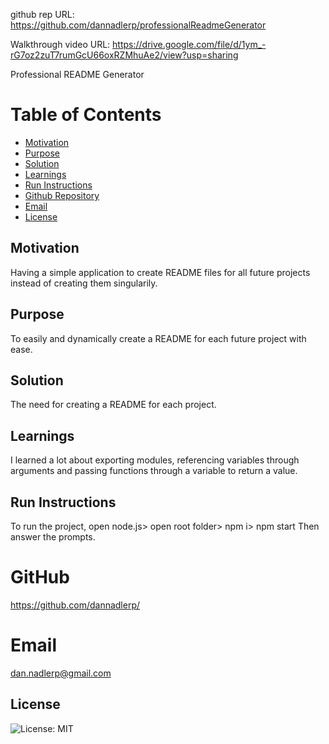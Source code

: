 github rep URL: https://github.com/dannadlerp/professionalReadmeGenerator

Walkthrough video URL: https://drive.google.com/file/d/1ym_-rG7oz2zuT7rumGcU66oxRZMhuAe2/view?usp=sharing


Professional README Generator
# Table of Contents
- [Motivation](#motivation)
- [Purpose](#purpose)
- [Solution](#solution)
- [Learnings](#learnings)
- [Run Instructions](#run-instructions)
- [Github Repository](#gitHub)
- [Email](#email)
- [License](#license)

## Motivation
Having a simple application to create README files for all future projects instead of creating them singularily.

## Purpose
To easily and dynamically create a README for each future project with ease.

## Solution
The need for creating a README for each project.

## Learnings
I learned a lot about exporting modules, referencing variables through arguments and passing functions through a variable to return a value.

## Run Instructions
To run the project, open node.js> open root folder> npm i> npm start Then answer the prompts.

# GitHub
https://github.com/dannadlerp/

# Email
dan.nadlerp@gmail.com

## License
  ![License: MIT](https://img.shields.io/badge/License-MIT-yellow.svg)
  
  